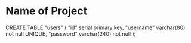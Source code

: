 # Name of Project

CREATE TABLE "users" (
  "id" serial primary key,
  "username" varchar(80) not null UNIQUE,
  "password" varchar(240) not null
);
```
